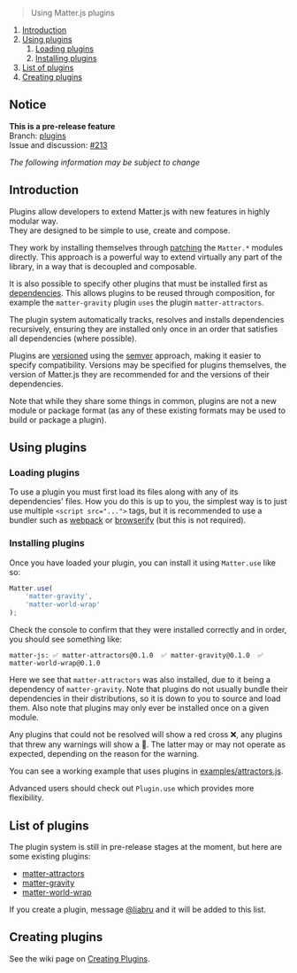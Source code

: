 > Using Matter.js plugins 

1. [Introduction](#introduction)
1. [Using plugins](#using-plugins)
    1. [Loading plugins](#loading-plugins)
    1. [Installing plugins](#installing-plugins)
1. [List of plugins](#list-of-plugins)
1. [Creating plugins](#creating-plugins)

## Notice

**This is a pre-release feature**  
Branch: [plugins](https://github.com/liabru/matter-js/tree/plugins)  
Issue and discussion: [#213](https://github.com/liabru/matter-js/issues/213)  

_The following information may be subject to change_

## Introduction

Plugins allow developers to extend Matter.js with new features in highly modular way.  
They are designed to be simple to use, create and compose.

They work by installing themselves through [patching](https://github.com/liabru/matter-js/wiki/Creating-plugins#patching) the `Matter.*` modules directly.
This approach is a powerful way to extend virtually any part of the library, in a way that is decoupled and composable.

It is also possible to specify other plugins that must be installed first as [dependencies](https://github.com/liabru/matter-js/wiki/Creating-plugins#using-other-plugins-as-dependencies).
This allows plugins to be reused through composition, for example the `matter-gravity` plugin `uses` the plugin `matter-attractors`.

The plugin system automatically tracks, resolves and installs dependencies recursively, ensuring they are installed only once in an order that satisfies all dependencies (where possible).

Plugins are [versioned](https://github.com/liabru/matter-js/wiki/Creating-plugins#versioning) using the [semver](http://semver.org/) approach, making it easier to specify compatibility. Versions may be specified for plugins themselves, the version of Matter.js they are recommended for and the versions of their dependencies.

Note that while they share some things in common, plugins are not a new module or package format (as any of these existing formats may be used to build or package a plugin).

## Using plugins

### Loading plugins

To use a plugin you must first load its files along with any of its dependencies' files.
How you do this is up to you, the simplest way is to just use multiple `<script src="...">` tags,
but it is recommended to use a bundler such as [webpack](https://webpack.github.io/) or [browserify](http://browserify.org/) (but this is not required).

### Installing plugins

Once you have loaded your plugin, you can install it using `Matter.use` like so:

```js
Matter.use(
    'matter-gravity', 
    'matter-world-wrap'
);
```

Check the console to confirm that they were installed correctly and in order, you should see something like:

```
matter-js: ✅ matter-attractors@0.1.0  ✅ matter-gravity@0.1.0  ✅ matter-world-wrap@0.1.0
```

Here we see that `matter-attractors` was also installed, due to it being a dependency of `matter-gravity`. 
Note that plugins do not usually bundle their dependencies in their distributions, so it is down to you to source and load them.
Also note that plugins may only ever be installed once on a given module.

Any plugins that could not be resolved will show a red cross ❌, any plugins that threw any warnings will show a 🔶.
The latter may or may not operate as expected, depending on the reason for the warning.

You can see a working example that uses plugins in [examples/attractors.js](https://github.com/liabru/matter-js/blob/plugins/examples/airFriction.js).

Advanced users should check out `Plugin.use` which provides more flexibility.

## List of plugins

The plugin system is still in pre-release stages at the moment, but here are some existing plugins:

- [matter-attractors](https://github.com/liabru/matter-js/blob/plugins/examples/attractorsPlugin.js)
- [matter-gravity](https://github.com/liabru/matter-js/blob/plugins/examples/gravityPlugin.js)
- [matter-world-wrap](https://github.com/liabru/matter-js/blob/plugins/examples/worldWrapPlugin.js)

If you create a plugin, message [@liabru](https://twitter.com/liabru) and it will be added to this list.

## Creating plugins

See the wiki page on [Creating Plugins](https://github.com/liabru/matter-js/wiki/Creating-plugins).
